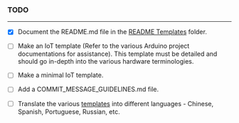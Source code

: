 ### TODO

---

- [x] Document the README.md file in the [README Templates](/README%20Templates) folder.
- [ ] Make an IoT template (Refer to the various Arduino project documentations for assistance). This template must be detailed and should go in-depth into the various hardware terminologies.
- [ ] Make a minimal IoT template.
- [ ] Add a COMMIT_MESSAGE_GUIDELINES.md file.
- [ ] Translate the various [templates](https://github.com/kylelobo/The-Documentation-Compendium#templates) into different languages - Chinese, Spanish, Portuguese, Russian, etc.

